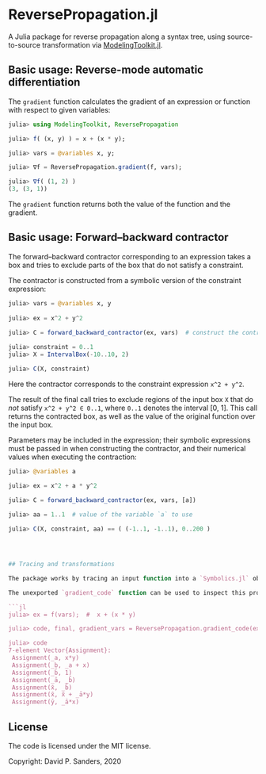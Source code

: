 # ReversePropagation.jl

A Julia package for reverse propagation along a syntax tree, using source-to-source transformation via [ModelingToolkit.jl](https://github.com/SciML/ModelingToolkit.jl).


## Basic usage: Reverse-mode automatic differentiation

The `gradient` function calculates the gradient of an expression or function with respect to given variables:

```jl
julia> using ModelingToolkit, ReversePropagation

julia> f( (x, y) ) = x + (x * y);

julia> vars = @variables x, y;

julia> ∇f = ReversePropagation.gradient(f, vars);

julia> ∇f( (1, 2) )
(3, (3, 1))
```

The `gradient` function returns both the value of the function and the gradient.

## Basic usage: Forward&ndash;backward contractor

The forward&ndash;backward contractor corresponding to an expression takes a box and tries to exclude parts of the box that do not satisfy a constraint.

The contractor is constructed from a symbolic version of the constraint expression:

```jl
julia> vars = @variables x, y 
    
julia> ex = x^2 + y^2
    
julia> C = forward_backward_contractor(ex, vars)  # construct the contractor

julia> constraint = 0..1
julia> X = IntervalBox(-10..10, 2)

julia> C(X, constraint)
```

Here the contractor corresponds to the constraint expression `x^2 + y^2`. 

The result of the final call tries to exclude regions of the input box `X` that do *not* satisfy `x^2 + y^2 ∈ 0..1`, where `0..1` denotes the interval [0, 1].
This call returns the contracted box, as well as the value of the original function over the input box.

Parameters may be included in the expression; their symbolic expressions must be passed in when constructing the contractor, and their numerical values when executing the contraction:

```jl
julia> @variables a

julia> ex = x^2 + a * y^2
    
julia> C = forward_backward_contractor(ex, vars, [a])

julia> aa = 1..1  # value of the variable `a` to use

julia> C(X, constraint, aa) == ( (-1..1, -1..1), 0..200 )




## Tracing and transformations

The package works by tracing an input function into a `Symbolics.jl` object. It then transforms that, before finally emitting Julia code.

The unexported `gradient_code` function can be used to inspect this process:

```jl
julia> ex = f(vars);  #  x + (x * y)

julia> code, final, gradient_vars = ReversePropagation.gradient_code(ex, vars);

julia> code
7-element Vector{Assignment}:
 Assignment(_a, x*y)
 Assignment(_b, _a + x)
 Assignment(_b̄, 1)
 Assignment(_ā, _b̄)
 Assignment(x̄, _b̄)
 Assignment(x̄, x̄ + _ā*y)
 Assignment(ȳ, _ā*x)
 ```


## License
The code is licensed under the MIT license.

Copyright: David P. Sanders, 2020

